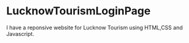 # LucknowTourismLoginPage

I have a reponsive website for Lucknow Tourism using HTML,CSS and Javascript.
